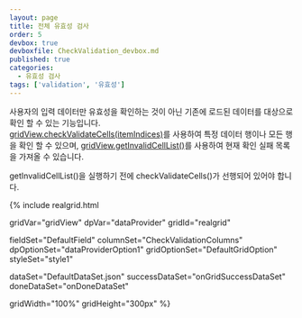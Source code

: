 ```yaml
---
layout: page
title: 전체 유효성 검사
order: 5
devbox: true
devboxfile: CheckValidation_devbox.md
published: true
categories:
  - 유효성 검사
tags: ['validation', '유효성']
---
```


사용자의 입력 데이터만 유효성을 확인하는 것이 아닌 기존에 로드된 데이터를 대상으로 확인 할 수 있는 기능입니다.     
[gridView.checkValidateCells(itemIndices)](http://help.realgrid.com/api/GridBase/checkValidateCells/)를 사용하여 특정 데이터 행이나 모든 행을 확인 할 수 있으며, 
[gridView.getInvalidCellList()](http://help.realgrid.com/api/GridBase/getInvalidCellList/)를 사용하여 현재 확인 실패 목록을 가져올 수 있습니다. 

getInvalidCellList()을 실행하기 전에 checkValidateCells()가 선행되어 있어야 합니다.

<script>
var onGridSuccessDataSet = function(data, textStatus, jqXHR) {
	dataProvider.setRows(data, 0, 20);
}
var onDoneDataSet = function() {

} 
</script>

{% include realgrid.html

  gridVar="gridView"
  dpVar="dataProvider"
  gridId="realgrid"

  fieldSet="DefaultField"
  columnSet="CheckValidationColumns"
  dpOptionSet="dataProviderOption1"
  gridOptionSet="DefaultGridOption"
  styleSet="style1"

  dataSet="DefaultDataSet.json"
  successDataSet="onGridSuccessDataSet"
  doneDataSet="onDoneDataSet"

  gridWidth="100%"
  gridHeight="300px" %}